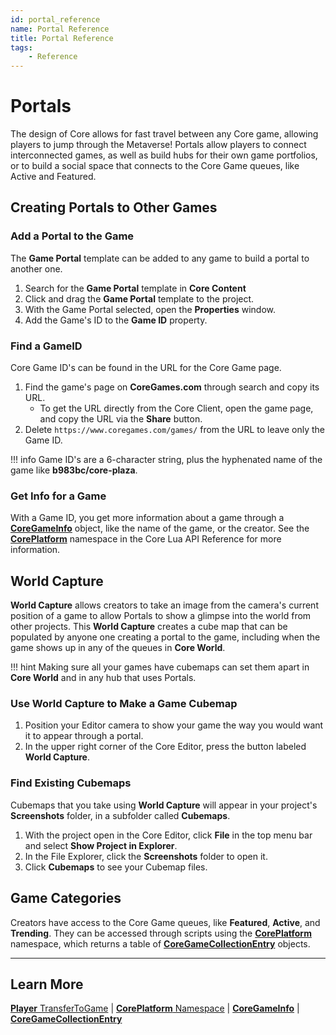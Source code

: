 ```yaml
---
id: portal_reference
name: Portal Reference
title: Portal Reference
tags:
    - Reference
---
```


# Portals

The design of Core allows for fast travel between any Core game, allowing players to jump through the Metaverse! Portals allow players to connect interconnected games, as well as build hubs for their own game portfolios, or to build a social space that connects to the Core Game queues, like Active and Featured.

## Creating Portals to Other Games

### Add a Portal to the Game

The **Game Portal** template can be added to any game to build a portal to another one.

1. Search for the **Game Portal** template in **Core Content**
2. Click and drag the **Game Portal** template to the project.
3. With the Game Portal selected, open the **Properties** window.
4. Add the Game's ID to the **Game ID** property.

### Find a GameID

Core Game ID's can be found in the URL for the Core Game page.

1. Find the game's page on **CoreGames.com** through search and copy its URL.
   - To get the URL directly from the Core Client, open the game page, and copy the URL via the **Share** button.
2. Delete `https://www.coregames.com/games/` from the URL to leave only the Game ID.

!!! info
    Game ID's are a 6-character string, plus the hyphenated name of the game like **b983bc/core-plaza**.

### Get Info for a Game

With a Game ID, you get more information about a game through a [**CoreGameInfo**](../api/coregameinfo.md) object, like the name of the game, or the creator. See the [**CorePlatform**](../api/coreplatform.md) namespace in the Core Lua API Reference for more information.

<!-- ## Screenshots -->
<!-- TODO: No clear object for screenshots or reference to one in Patch Notes -->

## World Capture

**World Capture** allows creators to take an image from the camera's current position of a game to allow Portals to show a glimpse into the world from other projects. This **World Capture** creates a cube map that can be populated by anyone one creating a portal to the game, including when the game shows up in any of the queues in **Core World**.

!!! hint
    Making sure all your games have cubemaps can set them apart in **Core World** and in any hub that uses Portals.

### Use World Capture to Make a Game Cubemap

1. Position your Editor camera to show your game the way you would want it to appear through a portal.
2. In the upper right corner of the Core Editor, press the button labeled **World Capture**.

### Find Existing Cubemaps

Cubemaps that you take using **World Capture** will appear in your project's **Screenshots** folder, in a subfolder called **Cubemaps**.

1. With the project open in the Core Editor, click **File** in the top menu bar and select **Show Project in Explorer**.
2. In the File Explorer, click the **Screenshots** folder to open it.
3. Click **Cubemaps** to see your Cubemap files.

## Game Categories

Creators have access to the Core Game queues, like **Featured**, **Active**, and **Trending**. They can be accessed through scripts using the [**CorePlatform**](../api/coreplatform.md) namespace, which returns a table of [**CoreGameCollectionEntry**](../api/coregamecollectionentry.md) objects.

---

## Learn More

[**Player** TransferToGame](../api/player.md) | [**CorePlatform** Namespace](../api/coreplatform.md) | [**CoreGameInfo**](../api/coregameinfo.md) | [**CoreGameCollectionEntry**](../api/coregamecollectionentry.md)
